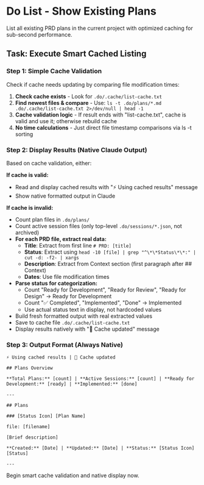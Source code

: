 # Do List - Show Existing Plans

List all existing PRD plans in the current project with optimized caching for sub-second performance.

## Task: Execute Smart Cached Listing

### Step 1: Simple Cache Validation
Check if cache needs updating by comparing file modification times:

1. **Check cache exists** - Look for `.do/.cache/list-cache.txt`
2. **Find newest files & compare** - Use: `ls -t .do/plans/*.md .do/.cache/list-cache.txt 2>/dev/null | head -1`
3. **Cache validation logic** - If result ends with "list-cache.txt", cache is valid and use it; otherwise rebuild cache
4. **No time calculations** - Just direct file timestamp comparisons via ls -t sorting

### Step 2: Display Results (Native Claude Output)
Based on cache validation, either:

**If cache is valid:**
- Read and display cached results with "⚡ Using cached results" message
- Show native formatted output in Claude

**If cache is invalid:**  
- Count plan files in `.do/plans/`
- Count active session files (only top-level `.do/sessions/*.json`, not archived)
- **For each PRD file, extract real data:**
  - **Title**: Extract from first line `# PRD: [title]`
  - **Status**: Extract using `head -10 [file] | grep "^\*\*Status\*\*:" | cut -d: -f2- | xargs`
  - **Description**: Extract from Context section (first paragraph after ## Context)
  - **Dates**: Use file modification times
- **Parse status for categorization:**
  - Count "Ready for Development", "Ready for Review", "Ready for Design" → Ready for Development
  - Count "✅ Completed", "Implemented", "Done" → Implemented
  - Use actual status text in display, not hardcoded values
- Build fresh formatted output with real extracted values
- Save to cache file `.do/.cache/list-cache.txt`
- Display results natively with "🔄 Cache updated" message

### Step 3: Output Format (Always Native)
```
⚡ Using cached results | 🔄 Cache updated

## Plans Overview

**Total Plans:** [count] | **Active Sessions:** [count] | **Ready for Development:** [ready] | **Implemented:** [done]

---

## Plans

### [Status Icon] [Plan Name]

file: [filename]

[Brief description]

**Created:** [Date] | **Updated:** [Date] | **Status:** [Status Icon] [Status]

---

```

Begin smart cache validation and native display now.